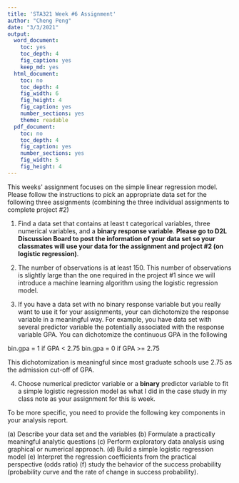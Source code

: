 ```yaml
---
title: 'STA321 Week #6 Assignment'
author: "Cheng Peng"
date: "3/3/2021"
output:
  word_document: 
    toc: yes
    toc_depth: 4
    fig_caption: yes
    keep_md: yes
  html_document: 
    toc: no
    toc_depth: 4
    fig_width: 6
    fig_height: 4
    fig_caption: yes
    number_sections: yes
    theme: readable
  pdf_document: 
    toc: no
    toc_depth: 4
    fig_caption: yes
    number_sections: yes
    fig_width: 5
    fig_height: 4
---
```




<style type="text/css">
h1.title {
  font-size: 20px;
  color: DarkRed;
  text-align: center;
}
h4.author { /* Header 4 - and the author and data headers use this too  */
    font-size: 18px;
  font-family: "Times New Roman", Times, serif;
  color: DarkRed;
  text-align: center;
}
h4.date { /* Header 4 - and the author and data headers use this too  */
  font-size: 18px;
  font-family: "Times New Roman", Times, serif;
  color: DarkBlue;
  text-align: center;
}
h1 { /* Header 3 - and the author and data headers use this too  */
    font-size: 22px;
    font-family: "Times New Roman", Times, serif;
    color: darkred;
    text-align: center;
}
h2 { /* Header 3 - and the author and data headers use this too  */
    font-size: 18px;
    font-family: "Times New Roman", Times, serif;
    color: navy;
    text-align: left;
}

h3 { /* Header 3 - and the author and data headers use this too  */
    font-size: 15px;
    font-family: "Times New Roman", Times, serif;
    color: navy;
    text-align: left;
}

h4 { /* Header 4 - and the author and data headers use this too  */
    font-size: 18px;
    font-family: "Times New Roman", Times, serif;
    color: darkred;
    text-align: left;
}
</style>




This weeks' assignment focuses on the simple linear regression model. Please follow the instructions to pick an appropriate data set for the following three assignments (combining the three individual assignments to complete project #2)

1. Find a data set that contains at least t categorical variables, three numerical variables, and a **binary response variable**. **Please go to D2L Discussion Board to post the information of your data set so your classmates will use your data for the assignment and project #2 (on logistic regression)**.

2. The number of observations is at least 150. This number of observations is slightly large than the one required in the project #1 since we will introduce a machine learning algorithm using the logistic regression model.

3. If you have a data set with no binary response variable but you really want to use it for your assignments, your can dichotomize the response variable in a meaningful way. For example, you have data set with several predictor variable the potentially associated with the response variable GPA. You can dichotomize the continuous GPA in the following

 bin.gpa = 1 if GPA < 2.75
 bin.gpa = 0 if GPA >= 2.75
 
 This dichotomization is meaningful since most graduate schools use 2.75 as the admission cut-off of GPA.
 
4. Choose numerical predictor variable or a **binary** predictor variable to fit a simple logistic regression model as what I did in the case study in my class note as your assignment for this is week.

To be more specific, you need to provide the following key components in your analysis report.

(a) Describe your data set and the variables
(b) Formulate a practically meaningful analytic questions
(c) Perform exploratory data analysis using graphical or numerical approach.
(d) Build a simple logistic regression model
(e) Interpret the regression coefficients from the practical perspective (odds ratio)
(f) study the behavior of the success probability (probability curve and the rate of change in success probability).
 
 
 
 
 
 
 
 

